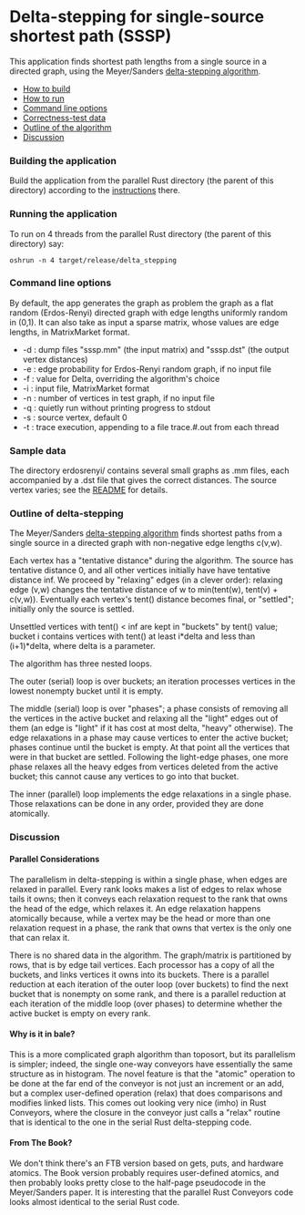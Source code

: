 # Delta-stepping for single-source shortest path (SSSP)


This application finds shortest path lengths from a single source in
a directed graph, using the Meyer/Sanders [delta-stepping algorithm](
https://www.sciencedirect.com/science/article/pii/S0196677403000762).

* [How to build](#Building-the-application)
* [How to run](#Running-the-application)
* [Command line options](#Command-line-options)
* [Correctness-test data](#Sample-data)
* [Outline of the algorithm](#Outline-of-delta-stepping)
* [Discussion](#Discussion)

### Building the application

Build the application from the parallel Rust directory (the parent of this directory)
according to the [instructions](../README.md) there.

### Running the application

To run on 4 threads from the parallel Rust directory (the parent of this directory) say:

```
oshrun -n 4 target/release/delta_stepping
```

### Command line options

By default, the app generates the graph as problem the graph as a flat random 
(Erdos-Renyi) directed graph with edge lengths uniformly random in (0,1).
It can also take as input a sparse matrix, whose values are edge lengths,
in MatrixMarket format.

* -d : dump files "sssp.mm" (the input matrix) and "sssp.dst" (the output vertex distances)
* -e <real number> : edge probability for Erdos-Renyi random graph, if no input file
* -f <real number> : value for Delta, overriding the algorithm's choice
* -i <filename> : input file, MatrixMarket format
* -n <integer> : number of vertices in test graph, if no input file
* -q : quietly run without printing progress to stdout
* -s <integer> : source vertex, default 0
* -t : trace execution, appending to a file trace.#.out from each thread

### Sample data

The directory erdosrenyi/ contains several small graphs as .mm files, 
each accompanied by a .dst file that gives the correct distances.
The source vertex varies; see the [README](erdosrenyi/README.md) for details.





### Outline of delta-stepping

The Meyer/Sanders [delta-stepping algorithm](
https://www.sciencedirect.com/science/article/pii/S0196677403000762)
finds shortest paths from a single source in a directed graph with
non-negative edge lengths c(v,w).

Each vertex has a "tentative distance" during the algorithm. The source has tentative
distance 0, and all other vertices initially have have tentative distance inf. We
proceed by "relaxing" edges (in a clever order): relaxing edge (v,w) changes the
tentative distance of w to min(tent(w), tent(v) + c(v,w)). Eventually each vertex's
tent() distance becomes final, or "settled"; initially only the source is settled.

Unsettled vertices with tent() < inf are kept in "buckets" by tent() value; bucket i
contains vertices with tent() at least i\*delta and less than (i+1)\*delta, where
delta is a parameter.

The algorithm has three nested loops.

The outer (serial) loop is over buckets; an iteration processes vertices in the lowest
nonempty bucket until it is empty.

The middle (serial) loop is over "phases"; a phase consists of removing all the vertices
in the active bucket and relaxing all the "light" edges out of them (an edge is "light"
if it has cost at most delta, "heavy" otherwise). The edge relaxations in a phase may
cause vertices to enter the active bucket; phases continue until the bucket is empty.
At that point all the vertices that were in that bucket are settled.  Following the
light-edge phases, one more phase relaxes all the heavy edges from vertices deleted
from the active bucket; this cannot cause any vertices to go into that bucket.

The inner (parallel) loop implements the edge relaxations in a single phase.
Those relaxations can be done in any order, provided they are done atomically.

### Discussion

#### Parallel Considerations

The parallelism in delta-stepping is within a single phase, 
when edges are relaxed in parallel.
Every rank looks makes a list of edges to relax whose tails it owns;
then it conveys each relaxation request to the rank that owns the head of the edge,
which relaxes it.
An edge relaxation happens atomically because, while a vertex may be the head or
more than one relaxation request in a phase, the rank that owns that vertex is the
only one that can relax it.

There is no shared data in the algorithm. 
The graph/matrix is partitioned by rows, that is by edge tail vertices.
Each processor has a copy of all the buckets, and links vertices it owns into its buckets.
There is a parallel reduction at each iteration of the outer loop (over buckets) to
find the next bucket that is nonempty on some rank,
and there is a parallel reduction at each iteration of the middle loop (over phases)
to determine whether the active bucket is empty on every rank.

#### Why is it in bale?	

This is a more complicated graph algorithm than toposort, 
but its parallelism is simpler; 
indeed, the single one-way conveyors
have essentially the same structure as in histogram.
The novel feature is that the "atomic" operation to be done at the far end 
of the conveyor is not just an increment or an add, 
but a complex user-defined operation (relax) that does comparisons
and modifies linked lists.
This comes out looking very nice (imho) in Rust Conveyors, where the
closure in the conveyor just calls a "relax" routine that is identical
to the one in the serial Rust delta-stepping code.


#### From The Book?

We don't think there's an FTB version based on gets, puts, and hardware atomics.
The Book version probably requires user-defined atomics,
and then probably looks pretty close to the half-page pseudocode in the Meyer/Sanders paper.
It is interesting that the parallel Rust Conveyors code looks almost identical to the serial Rust code.
